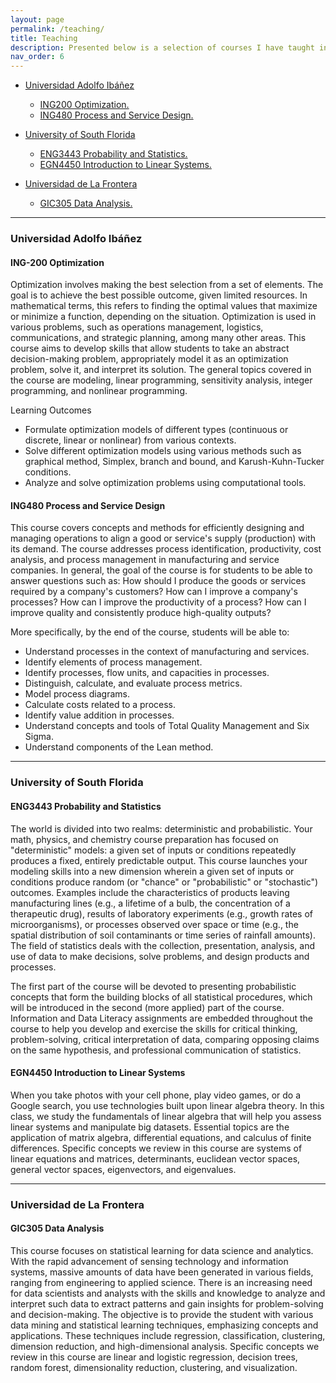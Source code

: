 ```yaml
---
layout: page
permalink: /teaching/
title: Teaching
description: Presented below is a selection of courses I have taught in recent years. For a comprehensive overview of additional courses and further details regarding my teaching experience, I invite you to consult my <a href='https://jorgeacunam.github.io/assets/pdf/CV_Jorge_Acuna_2024.pdf'style='color: blue; font-weight: bold;'>CV</a>.
nav_order: 6
---
```


* [Universidad Adolfo Ibáñez](#UAI)
  * [ING200 Optimization.](#optimization)
  * [ING480 Process and Service Design.](#process)


* [University of South Florida](#USF)
  * [ENG3443 Probability and Statistics.](#prob)
  * [EGN4450 Introduction to Linear Systems.](#linear)

  
* [Universidad de La Frontera](#UFRO)
  * [GIC305 Data Analysis.](#data)

---

### Universidad Adolfo Ibáñez <a id="UAI"></a>
#### ING-200 Optimization <a id="optimization"></a>
Optimization involves making the best selection from a set of elements. The goal is to achieve the best possible outcome, given limited resources. In mathematical terms, this refers to finding the optimal values that maximize or minimize a function, depending on the situation. Optimization is used in various problems, such as operations management, logistics, communications, and strategic planning, among many other areas. This course aims to develop skills that allow students to take an abstract decision-making problem, appropriately model it as an optimization problem, solve it, and interpret its solution. The general topics covered in the course are modeling, linear programming, sensitivity analysis, integer programming, and nonlinear programming.

Learning Outcomes

* Formulate optimization models of different types (continuous or discrete, linear or nonlinear) from various contexts.
* Solve different optimization models using various methods such as graphical method, Simplex, branch and bound, and Karush-Kuhn-Tucker conditions.
* Analyze and solve optimization problems using computational tools.</p>

#### ING480 Process and Service Design <a id="process"></a>
This course covers concepts and methods for efficiently designing and managing operations to align a good or service's supply (production) with its demand. The course addresses process identification, productivity,  cost analysis, and process management in manufacturing and service companies. In general, the goal of the course is for students to be able to answer questions such as: How should I produce the goods or services required by a company's customers? How can I improve a company's processes? How can I improve the productivity of a process? How can I improve quality and consistently produce high-quality outputs?

More specifically, by the end of the course, students will be able to:
* Understand processes in the context of manufacturing and services.
* Identify elements of process management.
* Identify processes, flow units, and capacities in processes.
* Distinguish, calculate, and evaluate process metrics.
* Model process diagrams.
* Calculate costs related to a process.
* Identify value addition in processes.
* Understand concepts and tools of Total Quality Management and Six Sigma.
* Understand components of the Lean method.

---

### University of South Florida <a id="USF"></a>
#### ENG3443 Probability and Statistics <a id="prob"></a>
The world is divided into two realms: deterministic and probabilistic. Your math, physics, and chemistry course preparation has focused on "deterministic" models: a given set of inputs or conditions repeatedly produces a fixed, entirely predictable output. This course launches your modeling skills into a new dimension wherein a given set of inputs or conditions produce random (or "chance" or "probabilistic" or "stochastic") outcomes. Examples include the characteristics of products leaving manufacturing lines (e.g., a lifetime of a bulb, the concentration of a therapeutic drug), results of laboratory experiments (e.g., growth rates of microorganisms), or processes observed over space or time (e.g., the spatial distribution of soil contaminants or time series of rainfall amounts). The field of statistics deals with the collection, presentation, analysis, and use of data to make decisions, solve problems, and design products and processes.

The first part of the course will be devoted to presenting probabilistic concepts that form the building blocks of all statistical procedures, which will be introduced in the second (more applied) part of the course. Information and Data Literacy assignments are embedded throughout the course to help you develop and exercise the skills for critical thinking, problem-solving, critical interpretation of data, comparing opposing claims on the same hypothesis, and professional communication of statistics.

#### EGN4450 Introduction to Linear Systems <a id="linear"></a>
When you take photos with your cell phone, play video games, or do a Google search, you use technologies built upon linear algebra theory. In this class, we study the fundamentals of linear algebra that will help you assess linear systems and manipulate big datasets. Essential topics are the application of matrix algebra, differential equations, and calculus of finite differences. Specific concepts we review in this course are systems of linear equations and matrices, determinants, euclidean vector spaces, general vector spaces, eigenvectors, and eigenvalues. 

---

### Universidad de La Frontera <a id="UFRO"></a>
#### GIC305 Data Analysis <a id="data"></a>
This course focuses on statistical learning for data science and analytics. With the rapid advancement of sensing technology and information systems, massive amounts of data have been generated in various fields, ranging from engineering to applied science. There is an increasing need for data scientists and analysts with the skills and knowledge to analyze and interpret such data to extract patterns and gain insights for problem-solving and decision-making. The objective is to provide the student with various data mining and statistical learning techniques, emphasizing concepts and applications. These techniques include regression, classification, clustering, dimension reduction, and high-dimensional analysis. Specific concepts we review in this course are linear and logistic regression, decision trees, random forest, dimensionality reduction, clustering, and visualization. 
